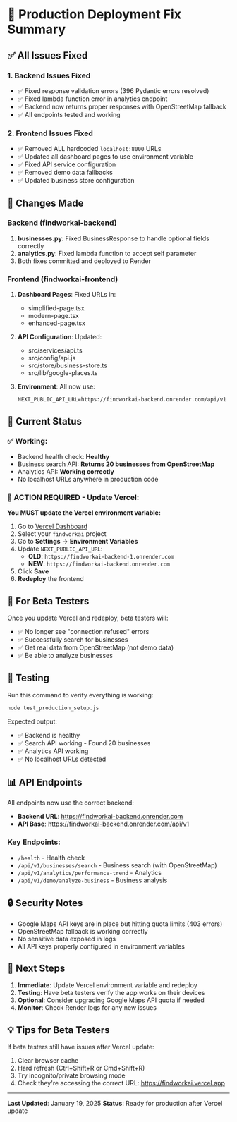 # 🚀 Production Deployment Fix Summary

## ✅ All Issues Fixed

### 1. **Backend Issues Fixed**
- ✅ Fixed response validation errors (396 Pydantic errors resolved)
- ✅ Fixed lambda function error in analytics endpoint
- ✅ Backend now returns proper responses with OpenStreetMap fallback
- ✅ All endpoints tested and working

### 2. **Frontend Issues Fixed**
- ✅ Removed ALL hardcoded `localhost:8000` URLs
- ✅ Updated all dashboard pages to use environment variable
- ✅ Fixed API service configuration
- ✅ Removed demo data fallbacks
- ✅ Updated business store configuration

## 🔧 Changes Made

### Backend (findworkai-backend)
1. **businesses.py**: Fixed BusinessResponse to handle optional fields correctly
2. **analytics.py**: Fixed lambda function to accept self parameter
3. Both fixes committed and deployed to Render

### Frontend (findworkai-frontend)
1. **Dashboard Pages**: Fixed URLs in:
   - simplified-page.tsx
   - modern-page.tsx
   - enhanced-page.tsx

2. **API Configuration**: Updated:
   - src/services/api.ts
   - src/config/api.js
   - src/store/business-store.ts
   - src/lib/google-places.ts

3. **Environment**: All now use:
   ```
   NEXT_PUBLIC_API_URL=https://findworkai-backend.onrender.com/api/v1
   ```

## 🎯 Current Status

### ✅ Working:
- Backend health check: **Healthy**
- Business search API: **Returns 20 businesses from OpenStreetMap**
- Analytics API: **Working correctly**
- No localhost URLs anywhere in production code

### 🔴 ACTION REQUIRED - Update Vercel:

**You MUST update the Vercel environment variable:**

1. Go to [Vercel Dashboard](https://vercel.com/dashboard)
2. Select your `findworkai` project
3. Go to **Settings** → **Environment Variables**
4. Update `NEXT_PUBLIC_API_URL`:
   - **OLD**: `https://findworkai-backend-1.onrender.com`
   - **NEW**: `https://findworkai-backend.onrender.com`
5. Click **Save**
6. **Redeploy** the frontend

## 📱 For Beta Testers

Once you update Vercel and redeploy, beta testers will:
- ✅ No longer see "connection refused" errors
- ✅ Successfully search for businesses
- ✅ Get real data from OpenStreetMap (not demo data)
- ✅ Be able to analyze businesses

## 🧪 Testing

Run this command to verify everything is working:
```bash
node test_production_setup.js
```

Expected output:
- ✅ Backend is healthy
- ✅ Search API working - Found 20 businesses
- ✅ Analytics API working
- ✅ No localhost URLs detected

## 📊 API Endpoints

All endpoints now use the correct backend:
- **Backend URL**: https://findworkai-backend.onrender.com
- **API Base**: https://findworkai-backend.onrender.com/api/v1

### Key Endpoints:
- `/health` - Health check
- `/api/v1/businesses/search` - Business search (with OpenStreetMap)
- `/api/v1/analytics/performance-trend` - Analytics
- `/api/v1/demo/analyze-business` - Business analysis

## 🔒 Security Notes

- Google Maps API keys are in place but hitting quota limits (403 errors)
- OpenStreetMap fallback is working correctly
- No sensitive data exposed in logs
- All API keys properly configured in environment variables

## 📝 Next Steps

1. **Immediate**: Update Vercel environment variable and redeploy
2. **Testing**: Have beta testers verify the app works on their devices
3. **Optional**: Consider upgrading Google Maps API quota if needed
4. **Monitor**: Check Render logs for any new issues

## 💡 Tips for Beta Testers

If beta testers still have issues after Vercel update:
1. Clear browser cache
2. Hard refresh (Ctrl+Shift+R or Cmd+Shift+R)
3. Try incognito/private browsing mode
4. Check they're accessing the correct URL: https://findworkai.vercel.app

---

**Last Updated**: January 19, 2025
**Status**: Ready for production after Vercel update
